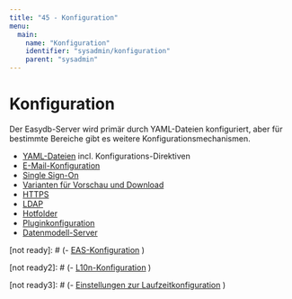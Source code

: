 ```yaml
---
title: "45 - Konfiguration"
menu:
  main:
    name: "Konfiguration"
    identifier: "sysadmin/konfiguration"
    parent: "sysadmin"
---
```

# Konfiguration

Der Easydb-Server wird primär durch YAML-Dateien konfiguriert, aber für bestimmte Bereiche gibt es weitere Konfigurationsmechanismen.

- [YAML-Dateien](/de/sysadmin/konfiguration/yaml) incl. Konfigurations-Direktiven
- [E-Mail-Konfiguration](/de/sysadmin/konfiguration/email)
- [Single Sign-On](/de/sysadmin/konfiguration/sso)
- [Varianten für Vorschau und Download](/de/sysadmin/konfiguration/produce)
- [HTTPS](/de/sysadmin/konfiguration/https)
- [LDAP](/de/sysadmin/konfiguration/ldap)
- [Hotfolder](/de/sysadmin/konfiguration/hotfolder)
- [Pluginkonfiguration](/de/sysadmin/konfiguration/plugin)
- [Datenmodell-Server](/de/sysadmin/konfiguration/objectstore)


[not ready]: # (- [EAS-Konfiguration](/de/sysadmin/konfiguration/eas)  )

[not ready2]: # (- [L10n-Konfiguration](/de/sysadmin/konfiguration/l10n)  )

[not ready3]: # (- [Einstellungen zur Laufzeitkonfiguration](/de/sysadmin/konfiguration/baseconfig)  )

